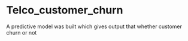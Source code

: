 # Telco_customer_churn
A predictive model was built which gives output that whether customer churn or not
